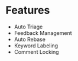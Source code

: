 # Features

* Auto Triage
* Feedback Management
* Auto Rebase
* Keyword Labeling
* Comment Locking

